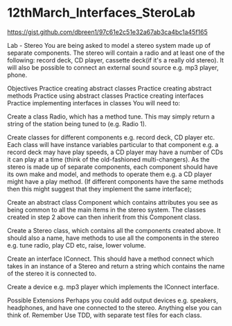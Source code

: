 # 12thMarch_Interfaces_SteroLab

https://gist.github.com/dbreen1/97c61e2c51e32a67ab3ca4bc1a45f165

Lab - Stereo
You are being asked to model a stereo system made up of separate components. The stereo will contain a radio and at least one of the following: record deck, CD player, cassette deck(if it's a really old stereo). It will also be possible to connect an external sound source e.g. mp3 player, phone.

Objectives
Practice creating abstract classes
Practice creating abstract methods
Practice using abstract classes
Practice creating interfaces
Practice implementing interfaces in classes
You will need to:

Create a class Radio, which has a method tune. This may simply return a string of the station being tuned to (e.g. Radio 1).

Create classes for different components e.g. record deck, CD player etc. Each class will have instance variables particular to that component e.g. a record deck may have play speeds, a CD player may have a number of CDs it can play at a time (think of the old-fashioned multi-changers). As the stereo is made up of separate components, each component should have its own make and model, and methods to operate them e.g. a CD player might have a play method. (If different components have the same methods then this might suggest that they implement the same interface);

Create an abstract class Component which contains attributes you see as being common to all the main items in the stereo system. The classes created in step 2 above can then inherit from this Component class.

Create a Stereo class, which contains all the components created above. It should also a name, have methods to use all the components in the stereo e.g. tune radio, play CD etc, raise, lower volume.

Create an interface IConnect. This should have a method connect which takes in an instance of a Stereo and return a string which contains the name of the stereo it is connected to.

Create a device e.g. mp3 player which implements the IConnect interface.

Possible Extensions
Perhaps you could add output devices e.g. speakers, headphones, and have one connected to the stereo.
Anything else you can think of.
Remember
Use TDD, with separate test files for each class.
